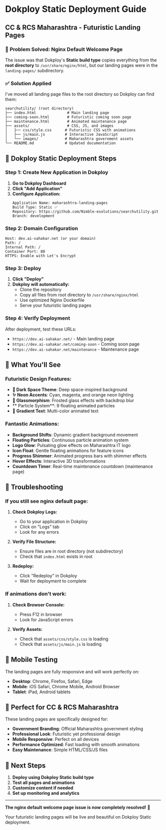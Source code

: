 # Dokploy Static Deployment Guide
## CC & RCS Maharashtra - Futuristic Landing Pages

### 🎯 **Problem Solved: Nginx Default Welcome Page**

The issue was that Dokploy's **Static build type** copies everything from the **root directory** to `/usr/share/nginx/html`, but our landing pages were in the `landing-pages/` subdirectory.

### ✅ **Solution Applied**

I've moved all landing page files to the root directory so Dokploy can find them:

```
searchutility/ (root directory)
├── index.html              # Main landing page
├── coming-soon.html        # Futuristic coming soon page
├── maintenance.html        # Animated maintenance page
├── assets/                 # CSS, JS, and images
│   ├── css/style.css      # Futuristic CSS with animations
│   ├── js/main.js         # Interactive JavaScript
│   └── images/            # Maharashtra government assets
└── README.md              # Updated documentation
```

## 🚀 **Dokploy Static Deployment Steps**

### **Step 1: Create New Application in Dokploy**

1. **Go to Dokploy Dashboard**
2. **Click "Add Application"**
3. **Configure Application:**
   ```
   Application Name: maharashtra-landing-pages
   Build Type: Static ✅
   Repository: https://github.com/Nimble-esolutions/searchutility.git
   Branch: development
   ```

### **Step 2: Domain Configuration**

```
Host: dev.ai-sahakar.net (or your domain)
Path: /
Internal Path: /
Container Port: 80
HTTPS: Enable with Let's Encrypt
```

### **Step 3: Deploy**

1. **Click "Deploy"**
2. **Dokploy will automatically:**
   - Clone the repository
   - Copy all files from root directory to `/usr/share/nginx/html`
   - Use optimized Nginx Dockerfile
   - Serve your futuristic landing pages

### **Step 4: Verify Deployment**

After deployment, test these URLs:
- `https://dev.ai-sahakar.net/` - Main landing page
- `https://dev.ai-sahakar.net/coming-soon` - Coming soon page
- `https://dev.ai-sahakar.net/maintenance` - Maintenance page

## 🎨 **What You'll See**

### **Futuristic Design Features:**
- **🌌 Dark Space Theme**: Deep space-inspired background
- **✨ Neon Accents**: Cyan, magenta, and orange neon lighting
- **🔮 Glassmorphism**: Frosted glass effects with backdrop blur
- ** Particle System**: 9 floating animated particles
- **🌈 Gradient Text**: Multi-color animated text

### **Fantastic Animations:**
- **Background Shifts**: Dynamic gradient background movement
- **Floating Particles**: Continuous particle animation system
- **Logo Glow**: Pulsating glow effects on Maharashtra IT logo
- **Icon Float**: Gentle floating animations for feature icons
- **Progress Shimmer**: Animated progress bars with shimmer effects
- **Hover Effects**: Interactive 3D transformations
- **Countdown Timer**: Real-time maintenance countdown (maintenance page)

## 🔧 **Troubleshooting**

### **If you still see nginx default page:**

1. **Check Dokploy Logs:**
   - Go to your application in Dokploy
   - Click on "Logs" tab
   - Look for any errors

2. **Verify File Structure:**
   - Ensure files are in root directory (not subdirectory)
   - Check that `index.html` exists in root

3. **Redeploy:**
   - Click "Redeploy" in Dokploy
   - Wait for deployment to complete

### **If animations don't work:**

1. **Check Browser Console:**
   - Press F12 in browser
   - Look for JavaScript errors

2. **Verify Assets:**
   - Check that `assets/css/style.css` is loading
   - Check that `assets/js/main.js` is loading

## 📱 **Mobile Testing**

The landing pages are fully responsive and will work perfectly on:
- **Desktop**: Chrome, Firefox, Safari, Edge
- **Mobile**: iOS Safari, Chrome Mobile, Android Browser
- **Tablet**: iPad, Android tablets

## 🎯 **Perfect for CC & RCS Maharashtra**

These landing pages are specifically designed for:
- **Government Branding**: Official Maharashtra government styling
- **Professional Look**: Futuristic yet professional design
- **Mobile Responsive**: Perfect on all devices
- **Performance Optimized**: Fast loading with smooth animations
- **Easy Maintenance**: Simple HTML/CSS/JS files

## 🚀 **Next Steps**

1. **Deploy using Dokploy Static build type**
2. **Test all pages and animations**
3. **Customize content if needed**
4. **Set up monitoring and analytics**

---

**The nginx default welcome page issue is now completely resolved!** 🎉

Your futuristic landing pages will be live and beautiful on Dokploy Static deployment.
